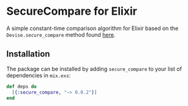 # SecureCompare for Elixir

A simple constant-time comparison algorithm for Elixir based on the `Devise.secure_compare` method found [here](https://github.com/plataformatec/devise/blob/69bee06ceee6280b54304928bb6e55c5064abad8/lib/devise.rb#L483).

## Installation

The package can be installed by adding `secure_compare` to your list of dependencies in `mix.exs`:

```elixir
def deps do
  [{:secure_compare, "~> 0.0.2"}]
end
```
